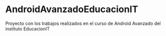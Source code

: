 # AndroidAvanzadoEducacionIT
Proyecto con los trabajos realizados en el curso de Android Avanzado del instituto EducacionIT
